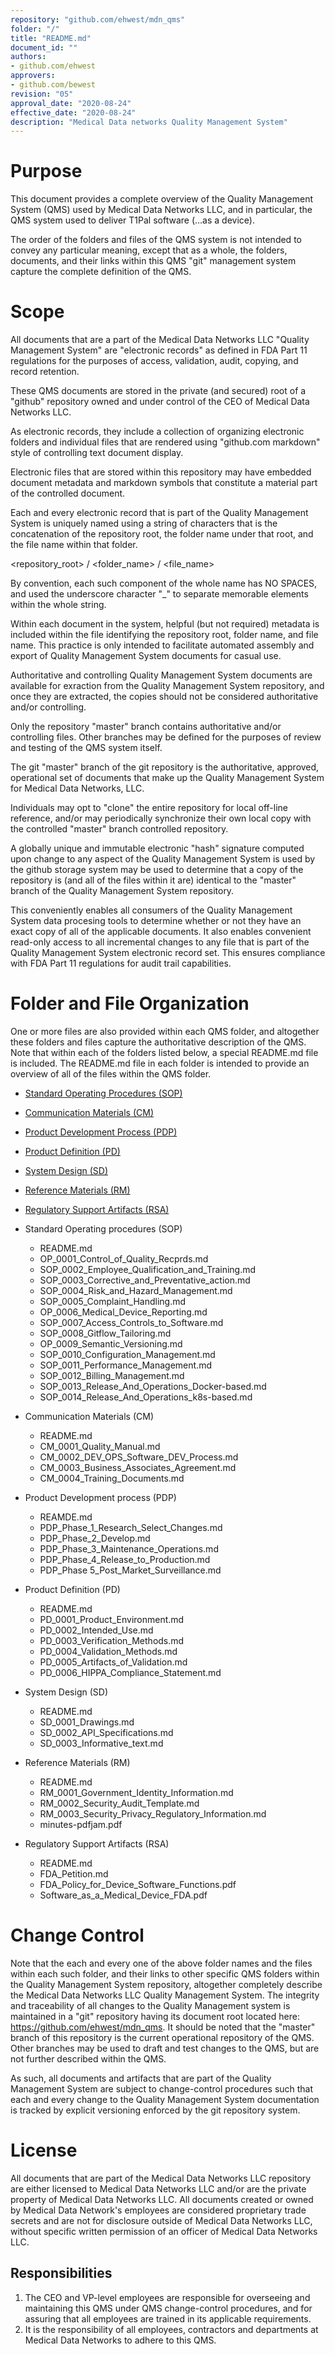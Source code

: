 ```yaml
---
repository: "github.com/ehwest/mdn_qms"
folder: "/"
title: "README.md"
document_id: ""
authors:
- github.com/ehwest
approvers:
- github.com/bewest
revision: "05"
approval_date: "2020-08-24"
effective_date: "2020-08-24"
description: "Medical Data networks Quality Management System"
---
```



# Purpose

This document provides a complete overview of the Quality Management System (QMS) used by Medical Data Networks LLC, and in particular, the QMS system used to deliver T1Pal software (...as a device).  

The order of the folders and files of the QMS system is not intended to convey any particular meaning, except that as a whole, the folders, documents, and their links within this QMS "git" management system capture the complete definition of the QMS.

# Scope

All documents that are a part of the Medical Data Networks LLC "Quality Management System" are "electronic records" as defined in FDA Part 11 regulations for the purposes of access, validation, audit, copying, and record retention. 

These QMS documents are stored in the private (and secured) root of a "github" repository owned and under control of the CEO of Medical Data Networks LLC. 

As electronic records, they include a collection of organizing electronic folders and individual files that are rendered using "github.com markdown" style of controlling text document display. 

Electronic files that are stored within this repository may have embedded document metadata and markdown symbols that constitute a material part of the controlled document.

Each and every electronic record that is part of the Quality Management System is uniquely named using a string of characters that is the concatenation of the repository root, the folder name under that root, and the file name within that folder.

<repository_root> / <folder_name> / <file_name>

By convention, each such component of the whole name has NO SPACES, and used the underscore character "_" to separate memorable elements within the whole string.

Within each document in the system, helpful (but not required) metadata is included within the file identifying the repository root, folder name, and file name. This practice is only intended to facilitate automated assembly and export of Quality Management System documents for casual use. 

Authoritative and controlling Quality Management System documents are available for exraction from the Quality Management System repository, and once they are extracted, the copies should not be considered authoritative and/or controlling. 

Only the repository "master" branch contains authoritative and/or controlling files.  Other branches may be defined for the purposes of review and testing of the QMS system itself.

The git "master" branch of the git repository is the authoritative, approved, operational set of documents that make up the Quality Management System for Medical Data Networks, LLC. 

Individuals may opt to "clone" the entire repository for local off-line reference, and/or may periodically synchronize their own local copy with the controlled "master" branch controlled repository.

A globally unique and immutable electronic "hash" signature computed upon change to any aspect of the Quality Management System is used by the github storage system may be used to determine that a copy of the repository is (and all of the files within it are) identical to the "master" branch of the Quality Management System repository. 

This conveniently enables all consumers of the Quality Management System data procesing tools to determine whether or not they have an exact copy of all of the applicable documents. It also enables convenient read-only access to all incremental changes to any file that is part of the Quality Management System electronic record set. This ensures compliance with FDA Part 11 regulations for audit trail capabilities.

# Folder and File Organization

One or more files are also provided within each  QMS folder, and altogether these folders and files capture the authoritative description of the QMS.  Note that within each of the folders listed below, a special README.md file is included.  The README.md file in each folder is intended to provide an overview of all of the files within the QMS folder.

  + [Standard Operating Procedures (SOP)](https://github.com/ehwest/mdn_qms/tree/master/SOP_Standard_Operating_Procedures)
  + [Communication Materials (CM)](https://github.com/ehwest/mdn_qms/tree/master/CM_Communication_Materials)
  + [Product Development Process (PDP)](https://github.com/ehwest/mdn_qms/tree/master/PDP_Product_Development_Process)
  + [Product Definition (PD)](https://github.com/ehwest/mdn_qms/tree/master/PD_Product_Definition)
  + [System Design (SD)](https://github.com/ehwest/mdn_qms/tree/master/SD_System_Design)
  + [Reference Materials (RM)](https://github.com/ehwest/mdn_qms/tree/master/RM_Reference_Material)
  + [Regulatory Support Artifacts (RSA)](https://github.com/ehwest/mdn_qms/tree/master/RSA_Regulatory_Support_Artifacts)

  + Standard Operating procedures (SOP)
    + README.md
    + OP_0001_Control_of_Quality_Recprds.md
    + SOP_0002_Employee_Qualification_and_Training.md
    + SOP_0003_Corrective_and_Preventative_action.md
    + SOP_0004_Risk_and_Hazard_Management.md
    + SOP_0005_Complaint_Handling.md
    + OP_0006_Medical_Device_Reporting.md
    + SOP_0007_Access_Controls_to_Software.md
    + SOP_0008_Gitflow_Tailoring.md
    + OP_0009_Semantic_Versioning.md
    + SOP_0010_Configuration_Management.md
    + SOP_0011_Performance_Management.md
    + SOP_0012_Billing_Management.md
    + SOP_0013_Release_And_Operations_Docker-based.md
    + SOP_0014_Release_And_Operations_k8s-based.md

  + Communication Materials (CM)
    + README.md
    + CM_0001_Quality_Manual.md
    + CM_0002_DEV_OPS_Software_DEV_Process.md
    + CM_0003_Business_Associates_Agreement.md
    + CM_0004_Training_Documents.md

  + Product Development process (PDP)
    + REAMDE.md
    + PDP_Phase_1_Research_Select_Changes.md
    + PDP_Phase_2_Develop.md
    + PDP_Phase_3_Maintenance_Operations.md
    + PDP_Phase_4_Release_to_Production.md
    + PDP_Phase 5_Post_Market_Surveillance.md

  + Product Definition (PD)
    + README.md
    + PD_0001_Product_Environment.md
    + PD_0002_Intended_Use.md
    + PD_0003_Verification_Methods.md
    + PD_0004_Validation_Methods.md
    + PD_0005_Artifacts_of_Validation.md
    + PD_0006_HIPPA_Compliance_Statement.md

  + System Design (SD)
    + README.md
    + SD_0001_Drawings.md
    + SD_0002_API_Specifications.md
    + SD_0003_Informative_text.md

 + Reference Materials (RM)
    + README.md
    + RM_0001_Government_Identity_Information.md
    + RM_0002_Security_Audit_Template.md
    + RM_0003_Security_Privacy_Regulatory_Information.md
    + minutes-pdfjam.pdf

+ Regulatory Support Artifacts (RSA)
    + README.md
    + FDA_Petition.md
    + FDA_Policy_for_Device_Software_Functions.pdf
    + Software_as_a_Medical_Device_FDA.pdf

# Change Control

Note that the each and every one of the above folder names and the files within each such folder, and their links to other specific QMS folders within the Quality Management System repository,  altogether completely describe the Medical Data Networks LLC Quality Management System.  The integrity and traceability of all changes to the Quality Management system is maintained in a "git" repository having its document root located here:  https://github.com/ehwest/mdn_qms. It should be noted that the "master" branch of this repository is the current operational repository of the QMS.  Other branches may be used to draft and test changes to the QMS, but are not further described within the QMS.

As such, all documents and artifacts that are part of the Quality Management System are subject to change-control procedures such that each and every change to the Quality Management System documentation is tracked by explicit versioning enforced by the git repository system.

# License
All documents that are part of the Medical Data Networks LLC repository are either licensed to Medical Data Networks LLC and/or are the private property of Medical Data Networks LLC. All documents created or owned by Medical Data Network's employees are considered proprietary trade secrets and are not for disclosure outside of Medical Data Networks LLC, without specific written permission of an officer of Medical Data Networks LLC.


## Responsibilities

1. The CEO and VP-level employees are responsible for overseeing and maintaining this QMS under QMS change-control procedures, and for assuring that all employees are trained in its applicable requirements.
2. It is the responsibility of all employees, contractors and departments at Medical Data Networks to adhere to this QMS.

